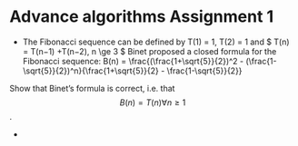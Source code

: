 # Advance algorithms Assignment 1

- The Fibonacci sequence can be defined by T(1) = 1, T(2) = 1 and
$ T(n) = T(n−1) +T(n−2), n \ge 3 $
Binet proposed a closed formula for the Fibonacci sequence:
B(n) = \frac{(\frac{1+\sqrt{5}}{2})^2 - (\frac{1-\sqrt{5}}{2})^n}{\frac{1+\sqrt{5}}{2} - \frac{1-\sqrt{5}}{2}}

Show that Binet’s formula is correct, i.e. that
$$ B(n) = T(n) ∀n \ge 1 $$.

- 
